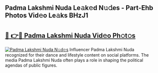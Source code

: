 ## Padma Lakshmi Nuda Le𝚊k𝚎d N𝚞𝚍es - Part-Ehb Photos Vid𝚎o Le𝚊ks BHzJ1

# <h2><a href="http://fbfg4k.evod.top/?m=Padma+Lakshmi+Nuda">🔗 👉🔴 Padma Lakshmi Nuda Vid𝚎o Ph𝚘t𝚘s</a></h2>

[![Padma Lakshmi Nuda N𝚞d𝚎s](https://i.imgur.com/8V9OHl7.gif)](http://fbfg4k.evod.top/?m=Padma+Lakshmi+Nuda)
Influencer Padma Lakshmi Nuda recognized for their dance and lifestyle content on social platforms. The media Padma Lakshmi Nuda often plays a role in shaping the political agendas of public figures. 
